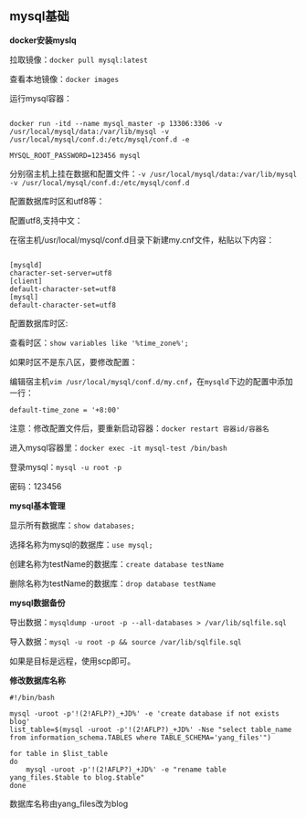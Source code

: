 ## mysql基础 ##

**docker安装myslq**

拉取镜像：`docker pull mysql:latest`

查看本地镜像：`docker images`

运行mysql容器：

```

docker run -itd --name mysql_master -p 13306:3306 -v /usr/local/mysql/data:/var/lib/mysql -v /usr/local/mysql/conf.d:/etc/mysql/conf.d -e 

MYSQL_ROOT_PASSWORD=123456 mysql

```

分别宿主机上挂在数据和配置文件：`-v /usr/local/mysql/data:/var/lib/mysql -v /usr/local/mysql/conf.d:/etc/mysql/conf.d`

配置数据库时区和utf8等：

配置utf8,支持中文：

在宿主机/usr/local/mysql/conf.d目录下新建my.cnf文件，粘贴以下内容：

```

[mysqld]
character-set-server=utf8 
[client]
default-character-set=utf8 
[mysql]
default-character-set=utf8

```

配置数据库时区:

查看时区：`show variables like '%time_zone%';`

如果时区不是东八区，要修改配置：

编辑宿主机`vim /usr/local/mysql/conf.d/my.cnf`，在`mysqld`下边的配置中添加一行：

`default-time_zone = '+8:00'`

注意：修改配置文件后，要重新启动容器：`docker restart 容器id/容器名`

进入mysql容器里：`docker exec -it mysql-test /bin/bash`

登录mysql：`mysql -u root -p`

密码：123456

**mysql基本管理**

显示所有数据库：`show databases;`

选择名称为mysql的数据库：`use mysql;`

创建名称为testName的数据库：`create database testName`

删除名称为testName的数据库：`drop database testName`

**mysql数据备份**

导出数据：`mysqldump -uroot -p --all-databases > /var/lib/sqlfile.sql`

导入数据：`mysql -u root -p && source /var/lib/sqlfile.sql`

如果是目标是远程，使用scp即可。


**修改数据库名称**

```
#!/bin/bash

mysql -uroot -p'!(2!AFLP?)_+JD%' -e 'create database if not exists blog'
list_table=$(mysql -uroot -p'!(2!AFLP?)_+JD%' -Nse "select table_name from information_schema.TABLES where TABLE_SCHEMA='yang_files'")

for table in $list_table
do
    mysql -uroot -p'!(2!AFLP?)_+JD%' -e "rename table yang_files.$table to blog.$table"
done

```

数据库名称由yang_files改为blog